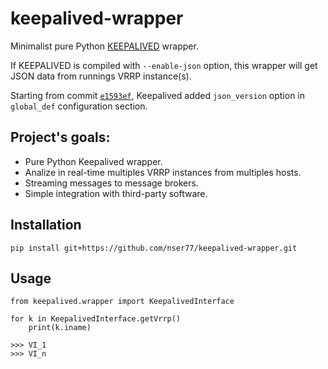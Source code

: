 # keepalived-wrapper
Minimalist pure Python [KEEPALIVED](https://github.com/acassen/keepalived) wrapper.

If KEEPALIVED is compiled with ```--enable-json``` option, this wrapper will get JSON data from runnings VRRP instance(s).

Starting from commit [```e1593ef```](https://github.com/acassen/keepalived/commit/e1593effaf4395e208947897d9fb0adaee484eae), Keepalived added ```json_version``` option in ```global_def``` configuration section.

## Project's goals:
- Pure Python Keepalived wrapper.
- Analize in real-time multiples VRRP instances from multiples hosts.
- Streaming messages to message brokers.
- Simple integration with third-party software.

## Installation
```
pip install git+https://github.com/nser77/keepalived-wrapper.git
```

## Usage
```
from keepalived.wrapper import KeepalivedInterface

for k in KeepalivedInterface.getVrrp()
    print(k.iname)
    
>>> VI_1
>>> VI_n
```
